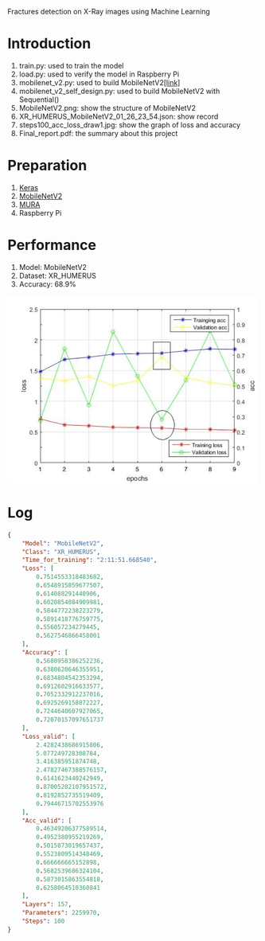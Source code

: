 Fractures detection on X-Ray images using Machine Learning
# Introduction
1. train.py: used to train the model 
1. load.py: used to verify the model in Raspberry Pi
1. mobilenet_v2.py: used to build MobileNetV2[[link]](https://github.com/xiaochus/MobileNetV2)
1. mobilenet_v2_self_design.py: used to build MobileNetV2 with Sequential()
1. MobileNetV2.png: show the structure of MobileNetV2
1. XR_HUMERUS_MobileNetV2_01_26_23_54.json: show record
1. steps100_acc_loss_draw1.jpg: show the graph of loss and accuracy
1. Final_report.pdf: the summary about this project
# Preparation
1. [Keras](https://keras.io/)
1. [MobileNetV2](https://arxiv.org/abs/1801.04381)
1. [MURA](https://arxiv.org/abs/1712.06957)
1. Raspberry Pi
# Performance
1. Model: MobileNetV2
1. Dataset: XR_HUMERUS
1. Accuracy: 68.9%

![Aaron Swartz](https://raw.githubusercontent.com/Arith2/yuzhu_MURA_MobileNet/master/steps100_acc_loss_draw1.jpg)
# Log
```json
{
    "Model": "MobileNetV2",
    "Class": "XR_HUMERUS",
    "Time_for_training": "2:11:51.668540",
    "Loss": [
        0.7514553318483682,
        0.6548915859677507,
        0.614088291440906,
        0.6020854084909981,
        0.5844772238223279,
        0.5891418776759775,
        0.556057234279445,
        0.5627546866458001
    ],
    "Accuracy": [
        0.5680958386252236,
        0.6380620646355951,
        0.6834804542353294,
        0.6912602916633577,
        0.7052332912237016,
        0.6925269158072227,
        0.7244640607927065,
        0.72070157097651737
    ],
    "Loss_valid": [
        2.4282438686915806,
        5.077249728308784,
        3.416385951874748,
        2.47827467388576157,
        0.6141623440242949,
        0.87005202107951572,
        0.8192852735519409,
        0.79446715702553976
    ],
    "Acc_valid": [
        0.46349206377589514,
        0.4952380955219269,
        0.5015873019657437,
        0.5523809514348469,
        0.666666665152898,
        0.5682539686324104,
        0.5873015863554818,
        0.6258064510360841
    ],
    "Layers": 157,
    "Parameters": 2259970,
    "Steps": 100
}
```
